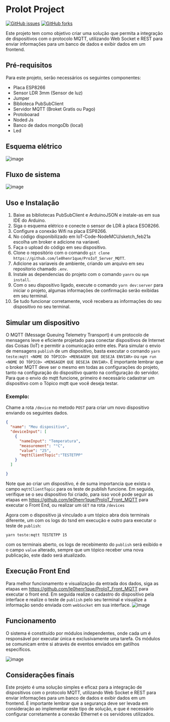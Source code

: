 # ProIot Project

[![GitHub issues](https://img.shields.io/github/issues/le0henr1que/ProIoT_Server_MQTT.svg)](https://github.com/le0henr1que/ProIoT_Server_MQTT/issues)
[![GitHub forks](https://img.shields.io/github/forks/sle0henr1que/ProIoT_Server_MQTT.svg)](https://github.com/le0henr1que/ProIoT_Server_MQTT/network)

Este projeto tem como objetivo criar uma solução que permita a integração de dispositivos com o protocolo MQTT, utilizando Web Socket e REST para enviar informações para um banco de dados e exibir dados em um frontend.

## Pré-requisitos

Para este projeto, serão necessários os seguintes componentes:

- Placa ESP8266
- Sensor LDR 3mm (Sensor de luz)
- Jumper
- Biblioteca PubSubClient
- Servidor MQTT (Broket Gratis ou Pago)
- Protoboarad
- Noded Js
- Banco de dados mongoDb (local)
- Led

## Esquema elétrico

![image](https://user-images.githubusercontent.com/68018921/221332759-7b336f85-f03e-4ddf-95a4-b009d69d503b.png)

## Fluxo de sistema

![image](https://user-images.githubusercontent.com/68018921/221332932-082957c9-3041-4422-a94c-e2363cbc27fd.png)

## Uso e Instalação

1. Baixe as bibliotecas PubSubClient e ArduinoJSON e instale-as em sua IDE do Arduino.
2. Siga o esquema elétrico e conecte o sensor de LDR à placa ESO8266.
3. Configure a conexão Wifi na placa ESP8266.
4. No código disponibilizado em IoT-Code-NodeMCU/sketch_feb21a escolha um broker e adicione na variavel.
5. Faça o upload do código em seu dispositivo.
6. Clone o repositório com o comando `git clone https://github.com/le0henr1que/ProIoT_Server_MQTT`.
7. Adicione as variaveis de ambiente, criando um arquivo em seu repositorio chamado `.env`.
8. Instale as dependencias do projeto com o comando `yanrn` ou `npm install`.
9. Com o seu dispositivo ligado, execute o comando `yarn dev:server` para iniciar o projeto, algumas informações de confirmação serão exibidas em seu terminal.
10. Se tudo funcionar corretamente, você recebera as informações do seu dispositivo no seu terminal.

## Simular um dispositivo

O MQTT (Message Queuing Telemetry Transport) é um protocolo de mensagens leve e eficiente projetado para conectar dispositivos de Internet das Coisas (IoT) e permitir a comunicação entre eles.
Para simular o envio de mensagens `publish` de um dispositivo, basta executar o comando `yarn teste:mqtt <NOME DO TÓPICO> <MENSAGEM QUE DESEJA ENVIAR>` ou `npm run <NOME DO TÓPICO> <MENSAGEM QUE DESEJA ENVIAR>`. É importante lembrar que o broker MQTT deve ser o mesmo em todas as configurações do projeto, tanto na configuração do dispositivo quanto na configuração do servidor.
Para que o envio do mqtt funcione, primeiro é necessário cadastrar um dispositivo com o Tópico mqtt que você deseja testar.

### Exemplo:

Chame a rota `/device` no metodo `POST` para criar um novo dispositivo enviando os seguintes dados.

```JSON
{
  "name": "Meu dispositivo",
  "deviceInput": [
    {
      "nameInput": "Temperatura",
      "measurement": "°C",
      "value": "25",
      "mqttClientTopic":"TESTETPP"
    }
  ]

}

```

Note que ao criar um dispositivo, é de suma importancia que exista o campo `mqttClientTopic` para os teste de publish funcione.
Em seguida, verifique se o seu dispositivo foi criado, para isso você pode seguir as etapas em https://github.com/le0henr1que/ProIoT_Front_MQTT para executar o Front End, ou realizar um `GET` na rota `/devices`

Agora com o dispositivo já vinculado a um tópico abra dois terminais diferente, um com os logs do tsnd em execução e outro para executar o teste de `publish`:

```shell
yarn teste:mqtt TESTETPP 15
```

com os terminais aberto, os logs de recebimento do `publish` será exibido e o campo `value` alterado, sempre que um tópico receber uma nova publicação, este dado será atualizado.

## Execução Front End

Para melhor funcionamento e visualização da entrada dos dados, siga as etapas em https://github.com/le0henr1que/ProIoT_Front_MQTT para executar o front end.
Em seguida realize o cadastro do dispositivo pela interface e realize o teste de `publish` pelo seu terminal e visualize a informação sendo enviada com `webSocket` em sua interface.
![image](https://user-images.githubusercontent.com/68018921/221335166-174e3c2e-453e-425a-bf57-3b9ce56743fd.png)

## Funcionamento

O sistema é constituído por módulos independentes, onde cada um é responsável por executar única e exclusivamente uma tarefa. Os módulos se comunicam entre si através de eventos enviados em gatilhos específicos.

![image](https://user-images.githubusercontent.com/68018921/221332978-6dac98bc-5d75-4949-b647-12625a340f67.png)

## Considerações finais

Este projeto é uma solução simples e eficaz para a integração de dispositivos com o protocolo MQTT, utilizando Web Socket e REST para enviar informações para um banco de dados e exibir dados em um frontend. É importante lembrar que a segurança deve ser levada em consideração ao implementar este tipo de solução, e que é necessário configurar corretamente a conexão Ethernet e os servidores utilizados.

